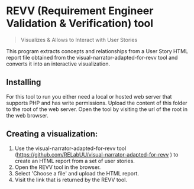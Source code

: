 # REVV (Requirement Engineer Validation & Verification) tool

> Visualizes & Allows to Interact with User Stories

This program extracts concepts and relationships from a User Story HTML report file obtained from the visual-narrator-adapted-for-revv tool and converts it into an interactive visualization.

## Installing
For this tool to run you either need a local or hosted web server that supports PHP and has write permissions. Upload the content of this folder to the root of the web server. Open the tool by visiting the url of the root in the web browser.

## Creating a visualization:
1. Use the visual-narrator-adapted-for-revv tool (https://github.com/RELabUU/visual-narrator-adapted-for-revv ) to create an HTML report from a set of user stories.
2. Open the REVV tool in the browser.
3. Select 'Choose a file' and upload the HTML report.
4. Visit the link that is returned by the REVV tool.